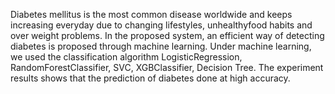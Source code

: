 Diabetes mellitus is the most common disease worldwide and keeps increasing everyday due to changing lifestyles, unhealthyfood habits and over weight problems.
In the proposed system, an efficient way of detecting diabetes is proposed through machine learning. 
Under machine learning, we used the classification algorithm LogisticRegression, RandomForestClassifier, SVC, XGBClassifier, Decision Tree.
The experiment results shows that the prediction of diabetes done at high accuracy.
